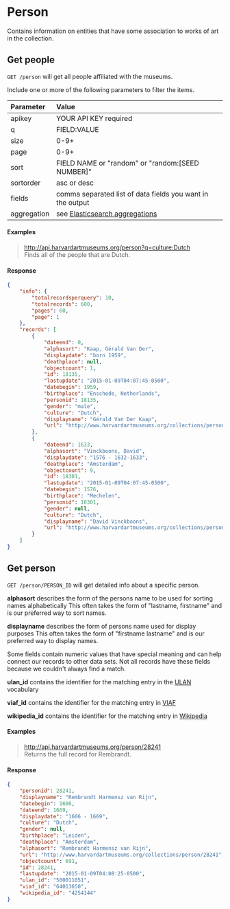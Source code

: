 # Person

Contains information on entities that have some association to works of art in the collection.

## Get people

`GET /person` will get all people affiliated with the museums.

Include one or more of the following parameters to filter the items.

| Parameter | Value |
| :--------- | :----- |
| apikey | YOUR API KEY required |
| q | FIELD:VALUE |
| size | 0-9+ |
| page | 0-9+ |
| sort | FIELD NAME or "random" or "random:[SEED NUMBER]" |
| sortorder | asc or desc |
| fields | comma separated list of data fields you want in the output |
| aggregation |  see [Elasticsearch aggregations](http://www.elastic.co/guide/en/elasticsearch/reference/1.4/search-aggregations.html#_structuring_aggregations) |

#### Examples

> http://api.harvardartmuseums.org/person?q=culture:Dutch  
> Finds all of the people that are Dutch.    

#### Response

```json
{
    "info": {
        "totalrecordsperquery": 10,
        "totalrecords": 600,
        "pages": 60,
        "page": 1
    },
    "records": [
        {
            "dateend": 0,
            "alphasort": "Kaap, Gérald Van Der",
            "displaydate": "born 1959",
            "deathplace": null,
            "objectcount": 1,
            "id": 18135,
            "lastupdate": "2015-01-09T04:07:45-0500",
            "datebegin": 1959,
            "birthplace": "Enschede, Netherlands",
            "personid": 18135,
            "gender": "male",
            "culture": "Dutch",
            "displayname": "Gérald Van Der Kaap",
            "url": "http://www.harvardartmuseums.org/collections/person/18135"
        },
        {
            "dateend": 1633,
            "alphasort": "Vinckboons, David",
            "displaydate": "1576 - 1632-1633",
            "deathplace": "Amsterdam",
            "objectcount": 9,
            "id": 18301,
            "lastupdate": "2015-01-09T04:07:45-0500",
            "datebegin": 1576,
            "birthplace": "Mechelen",
            "personid": 18301,
            "gender": null,
            "culture": "Dutch",
            "displayname": "David Vinckboons",
            "url": "http://www.harvardartmuseums.org/collections/person/18301"
        }
    ]
}
```

## Get person

`GET /person/PERSON_ID` will get detailed info about a specific person.

**alphasort** describes the form of the persons name to be used for sorting names alphabetically 
This often takes the form of "lastname, firstname" and is our preferred way to sort names.  

**displayname** describes the form of persons name used for display purposes
This often takes the form of "firstname lastname" and is our preferred way to display names.  

Some fields contain numeric values that have special meaning and can help connect our records to other data sets. Not all records have these fields because we couldn't always find a match. 

**ulan_id** contains the identifier for the matching entry in the [ULAN](http://www.getty.edu/research/tools/vocabularies/ulan/) vocabulary

**viaf_id** contains the identifier for the matching entry in [VIAF](https://viaf.org/)

**wikipedia_id** contains the identifier for the matching entry in [Wikipedia](http://www.wikipedia.org/)

#### Examples

> http://api.harvardartmuseums.org/person/28241  
> Returns the full record for Rembrandt.

#### Response

```json
{
    "personid": 28241,
    "displayname": "Rembrandt Harmensz van Rijn",
    "datebegin": 1606,
    "dateend": 1669,
    "displaydate": "1606 - 1669",
    "culture": "Dutch",
    "gender": null,
    "birthplace": "Leiden",
    "deathplace": "Amsterdam",
    "alphasort": "Rembrandt Harmensz van Rijn",
    "url": "http://www.harvardartmuseums.org/collections/person/28241",
    "objectcount": 691,
    "id": 28241,
    "lastupdate": "2015-01-09T04:08:25-0500",
    "ulan_id": "500011051",
    "viaf_id": "64013650",
    "wikipedia_id": "4254144"
}
```